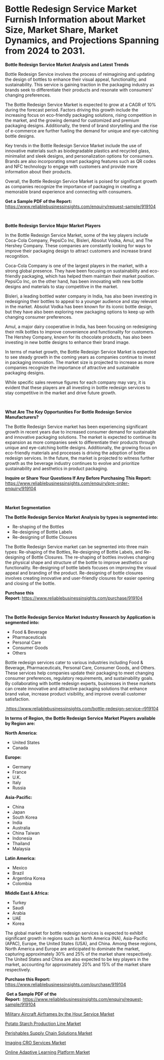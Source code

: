 <p><h1>Bottle Redesign Service Market Furnish Information about Market Size, Market Share, Market Dynamics, and Projections Spanning from 2024 to 2031.</h1></p><p><strong>Bottle Redesign Service Market Analysis and Latest Trends</strong></p>
<p><p>Bottle Redesign Service involves the process of reimagining and updating the design of bottles to enhance their visual appeal, functionality, and sustainability. This service is gaining traction in the packaging industry as brands seek to differentiate their products and resonate with consumers' changing preferences.</p><p>The Bottle Redesign Service Market is expected to grow at a CAGR of 10% during the forecast period. Factors driving this growth include the increasing focus on eco-friendly packaging solutions, rising competition in the market, and the growing demand for customized and premium packaging designs. Additionally, the trend of brand storytelling and the rise of e-commerce are further fueling the demand for unique and eye-catching bottle designs.</p><p>Key trends in the Bottle Redesign Service Market include the use of innovative materials such as biodegradable plastics and recycled glass, minimalist and sleek designs, and personalization options for consumers. Brands are also incorporating smart packaging features such as QR codes and NFC technology to engage with customers and provide more information about their products.</p><p>Overall, the Bottle Redesign Service Market is poised for significant growth as companies recognize the importance of packaging in creating a memorable brand experience and connecting with consumers.</p></p>
<p><strong>Get a Sample PDF of the Report:&nbsp;</strong> <a href="https://www.reliablebusinessinsights.com/enquiry/request-sample/919104">https://www.reliablebusinessinsights.com/enquiry/request-sample/919104</a></p>
<p>&nbsp;</p>
<p><strong>Bottle Redesign Service Major Market Players</strong></p>
<p><p>In the Bottle Redesign Service Market, some of the key players include Coca-Cola Company, PepsiCo Inc, Bisleri, Absolut Vodka, Amul, and The Hershey Company. These companies are constantly looking for ways to improve their packaging design to attract customers and increase brand recognition.</p><p>Coca-Cola Company is one of the largest players in the market, with a strong global presence. They have been focusing on sustainability and eco-friendly packaging, which has helped them maintain their market position. PepsiCo Inc, on the other hand, has been innovating with new bottle designs and materials to stay competitive in the market.</p><p>Bisleri, a leading bottled water company in India, has also been investing in redesigning their bottles to appeal to a younger audience and stay relevant in the market. Absolut Vodka has been known for its iconic bottle design, but they have also been exploring new packaging options to keep up with changing consumer preferences.</p><p>Amul, a major dairy cooperative in India, has been focusing on redesigning their milk bottles to improve convenience and functionality for customers. The Hershey Company, known for its chocolate products, has also been investing in new bottle designs to enhance their brand image.</p><p>In terms of market growth, the Bottle Redesign Service Market is expected to see steady growth in the coming years as companies continue to invest in packaging innovation. The market size is projected to increase as more companies recognize the importance of attractive and sustainable packaging designs.</p><p>While specific sales revenue figures for each company may vary, it is evident that these players are all investing in bottle redesign services to stay competitive in the market and drive future growth.</p></p>
<p>&nbsp;</p>
<p><strong>What Are The Key Opportunities For Bottle Redesign Service Manufacturers?</strong></p>
<p><p>The Bottle Redesign Service market has been experiencing significant growth in recent years due to increased consumer demand for sustainable and innovative packaging solutions. The market is expected to continue its expansion as more companies seek to differentiate their products through unique and eye-catching bottle designs. Additionally, the growing focus on eco-friendly materials and processes is driving the adoption of bottle redesign services. In the future, the market is projected to witness further growth as the beverage industry continues to evolve and prioritize sustainability and aesthetics in product packaging.</p></p>
<p><strong>Inquire or Share Your Questions If Any Before Purchasing This Report:</strong> <a href="https://www.reliablebusinessinsights.com/enquiry/pre-order-enquiry/919104">https://www.reliablebusinessinsights.com/enquiry/pre-order-enquiry/919104</a></p>
<p>&nbsp;</p>
<p><strong>Market Segmentation</strong></p>
<p><strong>The Bottle Redesign Service Market Analysis by types is segmented into:</strong></p>
<p><ul><li>Re-shaping of the Bottles</li><li>Re-designing of Bottle Labels</li><li>Re-designing of Bottle Closures</li></ul></p>
<p><p>The Bottle Redesign Service market can be segmented into three main types: Re-shaping of the Bottles, Re-designing of Bottle Labels, and Re-designing of Bottle Closures. The re-shaping of bottles involves changing the physical shape and structure of the bottle to improve aesthetics or functionality. Re-designing of bottle labels focuses on improving the visual appeal and branding of the product. Re-designing of bottle closures involves creating innovative and user-friendly closures for easier opening and closing of the bottle.</p></p>
<p><strong>Purchase this Report:&nbsp;</strong><a href="https://www.reliablebusinessinsights.com/purchase/919104">https://www.reliablebusinessinsights.com/purchase/919104</a></p>
<p>&nbsp;</p>
<p><strong>The Bottle Redesign Service Market Industry Research by Application is segmented into:</strong></p>
<p><ul><li>Food & Beverage</li><li>Pharmaceuticals</li><li>Personal Care</li><li>Consumer Goods</li><li>Others</li></ul></p>
<p><p>Bottle redesign services cater to various industries including Food & Beverage, Pharmaceuticals, Personal Care, Consumer Goods, and Others. These services help companies update their packaging to meet changing consumer preferences, regulatory requirements, and sustainability goals. By collaborating with bottle redesign experts, businesses in these markets can create innovative and attractive packaging solutions that enhance brand value, increase product visibility, and improve overall customer satisfaction.</p></p>
<p><a href="https://www.reliablebusinessinsights.com/bottle-redesign-service-r919104">&nbsp;https://www.reliablebusinessinsights.com/bottle-redesign-service-r919104</a></p>
<p><strong>In terms of Region, the Bottle Redesign Service Market Players available by Region are:</strong></p>
<p>
    <p> <strong> North America: </strong>
        <ul>
            <li>United States</li>
            <li>Canada</li>
        </ul>
        </p> 
    <p> <strong> Europe: </strong>
        <ul>
            <li>Germany</li>
            <li>France</li>
            <li>U.K.</li>
            <li>Italy</li>
            <li>Russia</li>
        </ul>
        </p> 
    <p> <strong> Asia-Pacific: </strong>
        <ul>
            <li>China</li>
            <li>Japan</li>
            <li>South Korea</li>
            <li>India</li>
            <li>Australia</li>
            <li>China Taiwan</li>
            <li>Indonesia</li>
            <li>Thailand</li>
            <li>Malaysia</li>
        </ul>
        </p> 
    <p> <strong> Latin America: </strong>
        <ul>
            <li>Mexico</li>
            <li>Brazil</li>
            <li>Argentina Korea</li>
            <li>Colombia</li>
        </ul>
        </p> 
    <p> <strong> Middle East & Africa: </strong>
        <ul>
            <li>Turkey</li>
            <li>Saudi</li>
            <li>Arabia</li>
            <li>UAE</li>
            <li>Korea</li>
        </ul>
    </p>
    </p>
<p><p>The global market for bottle redesign services is expected to exhibit significant growth in regions such as North America (NA), Asia-Pacific (APAC), Europe, the United States (USA), and China. Among these regions, North America and Europe are anticipated to dominate the market, capturing approximately 30% and 25% of the market share respectively. The United States and China are also expected to be key players in the market, accounting for approximately 20% and 15% of the market share respectively.</p></p>
<p><strong>Purchase this Report: </strong><a href="https://www.reliablebusinessinsights.com/purchase/919104">https://www.reliablebusinessinsights.com/purchase/919104</a></p>
<p>&nbsp;<strong>Get a Sample PDF of the Report:&nbsp;&nbsp;</strong><a href="https://www.reliablebusinessinsights.com/enquiry/request-sample/919104">https://www.reliablebusinessinsights.com/enquiry/request-sample/919104</a></p>
<p><strong></strong></p>
<p><p><a href="https://github.com/prosalinda88/Market-Research-Report-List-6/blob/main/military-aircraft-airframes-by-the-hour-service-market.md">Military Aircraft Airframes by the Hour Service Market</a></p><p><a href="https://medium.com/@v8581137/global-potato-starch-production-line-market-by-product-type-by-application-by-region-and-1a9dad052164">Potato Starch Production Line Market</a></p><p><a href="https://github.com/susanjprice2023/Market-Research-Report-List-2/blob/main/perishables-supply-chain-solutions-market.md">Perishables Supply Chain Solutions Market</a></p><p><a href="https://github.com/globismark/Market-Research-Report-List-5/blob/main/imaging-cro-services-market.md">Imaging CRO Services Market</a></p><p><a href="https://github.com/dmmanir420/Market-Research-Report-List-2/blob/main/online-adaptive-learning-platform-market.md">Online Adaptive Learning Platform Market</a></p></p>